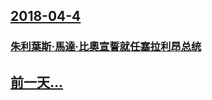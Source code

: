 ## [2018-04-4](/zh/news/2018/04/4/index.md)

### [朱利葉斯·馬達·比奧宣誓就任塞拉利昂总统 ](/zh/news/2018/04/4/朱利葉斯-馬達-比奧宣誓就任塞拉利昂总统.md)
## [前一天...](/zh/news/2018/04/3/index.md)


